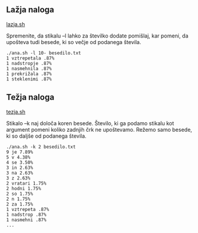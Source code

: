 ## Lažja naloga

[lazja.sh](https://github.com/medja/os-gradivo/commit/28cfde3ee14c5eb7127dafc2d393e950f67bf28f)

Spremenite, da stikalu –l lahko za številko dodate pomišlaj, kar pomeni, da
upošteva tudi besede, ki so večje od podanega števila.

```
./ana.sh -l 10- besedilo.txt
1 vztrepetala .87%
1 nadstropje .87%
1 nasmehnila .87%
1 prekrižala .87%
1 steklenimi .87%
```

## Težja naloga

[tezja.sh](https://github.com/medja/os-gradivo/commit/28cfde3ee14c5eb7127dafc2d393e950f67bf28f)

Stikalo –k naj določa koren besede. Število, ki ga podamo stikalu kot argument
pomeni koliko zadnjih črk ne upoštevamo. Režemo samo besede, ki so daljše od
podanega števila.

```
./ana.sh -k 2 besedilo.txt
9 je 7.89%
5 v 4.38%
4 se 3.50%
3 in 2.63%
3 na 2.63%
3 z 2.63%
2 vratari 1.75%
2 hodni 1.75%
2 so 1.75%
2 n 1.75%
2 za 1.75%
1 vztrepeta .87%
1 nadstrop .87%
1 nasmehni .87%
...
```